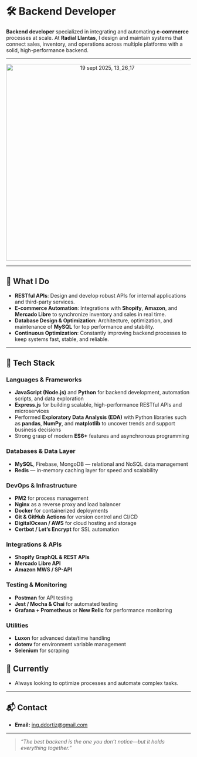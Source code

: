 # 🛠️ Backend Developer

**Backend developer** specialized in integrating and automating **e-commerce** processes at scale. At **Radial Llantas**, I design and maintain systems that connect sales, inventory, and operations across multiple platforms with a solid, high-performance backend.

---

<p align="center">
  <img src="https://github.com/user-attachments/assets/12375e3f-33a6-4e73-a8e4-8c9f4ae22b59" width="536" height="537" alt="19 sept 2025, 13_26_17" />
</p>


---

## 🚀 What I Do

- **RESTful APIs**: Design and develop robust APIs for internal applications and third-party services.  
- **E-commerce Automation**: Integrations with **Shopify**, **Amazon**, and **Mercado Libre** to synchronize inventory and sales in real time.  
- **Database Design & Optimization**: Architecture, optimization, and maintenance of **MySQL** for top performance and stability.  
- **Continuous Optimization**: Constantly improving backend processes to keep systems fast, stable, and reliable.

---

## 🧰 Tech Stack

### Languages & Frameworks
- **JavaScript (Node.js)** and **Python** for backend development, automation scripts, and data exploration  
- **Express.js** for building scalable, high-performance RESTful APIs and microservices  
- Performed **Exploratory Data Analysis (EDA)** with Python libraries such as **pandas**, **NumPy**, and **matplotlib** to uncover trends and support business decisions  
- Strong grasp of modern **ES6+** features and asynchronous programming

### Databases & Data Layer
- **MySQL**, Firebase, MongoDB — relational and NoSQL data management  
- **Redis** — in-memory caching layer for speed and scalability

### DevOps & Infrastructure
- **PM2** for process management  
- **Nginx** as a reverse proxy and load balancer  
- **Docker** for containerized deployments  
- **Git & GitHub Actions** for version control and CI/CD  
- **DigitalOcean / AWS** for cloud hosting and storage  
- **Certbot / Let’s Encrypt** for SSL automation  

### Integrations & APIs
- **Shopify GraphQL & REST APIs**  
- **Mercado Libre API**  
- **Amazon MWS / SP-API**  

### Testing & Monitoring
- **Postman** for API testing  
- **Jest / Mocha & Chai** for automated testing  
- **Grafana + Prometheus** or **New Relic** for performance monitoring  

### Utilities
- **Luxon** for advanced date/time handling  
- **dotenv** for environment variable management  
- **Selenium** for scraping

## 🎯 Currently
- Always looking to optimize processes and automate complex tasks.

---

## 📬 Contact
- **Email:** [ing.ddortiz@gmail.com](mailto:ing.ddortiz@gmail.com)  

---

> _“The best backend is the one you don’t notice—but it holds everything together.”_

